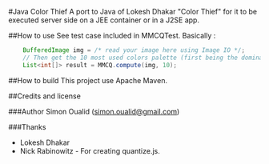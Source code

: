 #Java Color Thief
A port to Java of Lokesh Dhakar "Color Thief" for it to be executed server side on a JEE container or in a J2SE app.

##How to use
See test case included in MMCQTest. Basically :

```java
	BufferedImage img = /* read your image here using Image IO */;
	// Then get the 10 most used colors palette (first being the dominant color of the image)
	List<int[]> result = MMCQ.compute(img, 10); 
```

##How to build
This project use Apache Maven.

##Credits and license

###Author
Simon Oualid (simon.oualid@gmail.com)

###Thanks
* Lokesh Dhakar
* Nick Rabinowitz - For creating quantize.js.